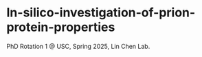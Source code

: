 # In-silico-investigation-of-prion-protein-properties
PhD Rotation 1 @ USC, Spring 2025, Lin Chen Lab.
